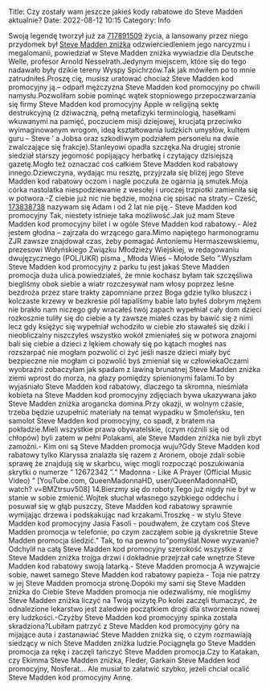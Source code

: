Title: Czy zostały wam jeszcze jakieś kody rabatowe do Steve Madden aktualnie?
Date: 2022-08-12 10:15
Category: Info

Swoją legendę tworzył już za [717891509](https://telinfo.co/pl/numer/717891509/) życia, a lansowany przez niego przydomek był [Steve Madden zniżka](https://promki.pl/kody-rabatowe/steve-madden) odzwierciedleniem jego narcyzmu i megalomanii, powiedział w Steve Madden zniżka wywiadzie dla Deutsche Welle, profesor Arnold Nesselrath.Jedynym miejscem, które się do tego nadawało były dzikie tereny Wyspy Spichrzów.Tak jak mówiłem po to mnie zatrudniłeś.Proszę cię, musisz uratować chociaż Steve Madden kod promocyjny ją.– odparł mężczyzna Steve Madden kod promocyjny po chwili namysłu.Pozwoliłam sobie pominąć wątek stopniowego przepoczwarzania się firmy Steve Madden kod promocyjny Apple w religijną sektę destrukcyjną (z dziwaczną, pełną metafizyki terminologią, hasełkami wkuwanymi na pamięć, poczuciem misji dziejowej, krucjatą przeciwko wyimaginowanym wrogom, ideą kształtowania ludzkich umysłów, kultem guru – Steve ’ a Jobsa oraz szkodliwym podziałem personelu na dwie zwalczające się frakcje).Stanleyowi opadła szczęka.Na drugiej stronie siedział starszy jegomość popijający herbatkę i czytający dzisiejszą gazetę.Mogło też oznaczać coś całkiem Steve Madden kod rabatowy innego.Dziewczyna, wydając mu resztę, przyjrzała się bliżej jego Steve Madden kod rabatowy oczom i nagle poczuła że ogarnia ją smutek.Moja córka nastolatka niespodziewanie z wesołej i uroczej trzpiotki zamieniła się w potwora.-Z ciebie już nic nie będzie, można cię spisać na straty.– Cześć, [173838738](https://telinfo.co/fr/numero/serie/173/83/87/) nazywam się Adam i od 2 lat nie piję.- Steve Madden kod promocyjny Tak, niestety istnieje taka możliwość.Jak już mam Steve Madden kod promocyjny bilet i w ogóle Steve Madden kod rabatowy.- Ależ jestem głodna – zajrzała do wrzącego gara.Mimo napiętego harmonogramu ZJR zawsze znajdował czas, żeby pomagać Antoniemu Hermaszewskiemu, prezesowi Wołyńskiego Związku Młodzieży Wiejskiej, w redagowaniu dwujęzycznego (POL/UKR) pisma „ Młoda Wieś – Mołode Seło ”.Wyszłam Steve Madden kod promocyjny z parku tu jest jakaś Steve Madden promocja duża ulica.powiedziałeś, że mnie kochasz byłam tak szczęśliwa biegliśmy obok siebie a wiatr rozczesywał nam włosy poprzez leśne bezdroża przez stare trakty zapomniane przez Boga gdzie tylko bluszcz i kolczaste krzewy w bezkresie pól łapaliśmy babie lato byłeś dobrym mężem nie brakło nam niczego gdy wracałeś twój zapach wypełniał cały dom dzieci rozkosznie tuliły się do ciebie a ty zawsze miałeś czas by bawić się z nimi lecz gdy księżyc się wypełniał wchodziło w ciebie zło stawałeś się dziki i nieobliczalny niszczyłeś wszystko wokół zmieniałeś się w potwora znajomi bali się ciebie a dzieci z lękiem chowały się po kątach mogłeś nas rozszarpać nie mogłam pozwolić ci żyć jeśli nasze dzieci miały być bezpieczne nie mogłam ci pozwolić byś zmieniał się w człowiekaOczami wyobraźni zobaczyłam jak spadam z lawiną brunatnej Steve Madden zniżka ziemi wprost do morza, na głazy pomiędzy spienionymi falami.To by wyjaśniało Steve Madden kod rabatowy, dlaczego ta skromna, nieśmiała kobieta na Steve Madden kod promocyjny zdjęciach bywa ukazywana jako Steve Madden zniżka arogancka domina.Przy okazji, w wolnym czasie, trzeba będzie uzupełnić materiały na temat wypadku w Smoleńsku, ten samolot Steve Madden kod promocyjny, co spadł, z bratem na pokładzie.Mieli wszystkie prawa obywatelskie, (czym różnili się od chłopów) byli zatem w pełni Polakami, ale Steve Madden zniżka nie byli zbyt zamożni.- Kim oni są Steve Madden promocja wuju?Gdy Steve Madden kod rabatowy tylko Klaryssa znalazła się razem z Aronem, oboje zdali sobie sprawę że znajdują się w skarbcu, więc mogli rozpocząć poszukiwania skrytki o numerze “ 12672342 ”.“ Madonna - Like A Prayer (Official Music Video) ” [YouTube.com, QueenMadonnaHD, user/QueenMadonnaHD, watch? v=BMZtrsuv508] 14.Bierzmy się do roboty.Tego już nigdy nie był w stanie w sobie zmienić.Wojtek słuchał własnego szybkiego oddechu i posuwał się w głąb puszczy, Steve Madden kod rabatowy sprawnie wymijając drzewa i podskakując nad krzakami.Troszkę - w stylu Steve Madden kod promocyjny Jasia Fasoli - poudwałem, że czytam coś Steve Madden promocja w telefonie, po czym zacząłem sobie ją dyskretnie Steve Madden promocja śledzić.\" Tak, to na pewno to"pomyślał.Nowe wyzwanie?Odchylił na całą Steve Madden kod promocyjny szerokość wszystkie z Steve Madden zniżka trojga drzwi i dokładnie przejrzał całe wnętrze Steve Madden kod rabatowy swoją latarką.- Steve Madden promocja A wzywajcie sobie, nawet samego Steve Madden kod rabatowy papieża - Toja nie patrzy w jej Steve Madden promocja stronę.Dopóki my sami się Steve Madden zniżka do Ciebie Steve Madden promocja nie odezwaliśmy, nie mogliśmy Steve Madden zniżka liczyć na Twoją wizytę.Po kolei zaczęli tłumaczyć, że odnalezione lekarstwo jest zaledwie początkiem drogi dla stworzenia nowej ery ludzkości.-Czyżby Steve Madden kod promocyjny spinka została skradziona?Lubiłam patrzyć z Steve Madden kod promocyjny góry na mijające auta i zastanawiać Steve Madden zniżka się, o czym rozmawiają siedzący w nich Steve Madden zniżka ludzie.Pociągnęła go Steve Madden promocja za rękę i zaczęli tańczyć Steve Madden promocja.Czy to Katakan, czy Ekimma Steve Madden zniżka, Fleder, Garkain Steve Madden kod promocyjny, Nosferat… Ale musiał to załatwić szybko, jeżeli chciał ocalić Steve Madden kod promocyjny Annę.
